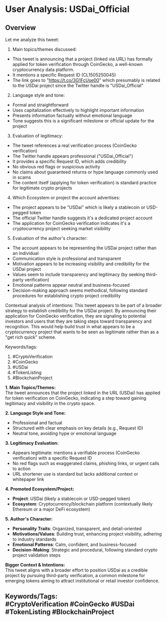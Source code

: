 # User Analysis: USDai_Official

## Overview

<think>
Let me analyze this tweet:

1. Main topics/themes discussed:
- This tweet is announcing that a project (linked via URL) has formally applied for token verification through CoinGecko, a well-known cryptocurrency data platform.
- It mentions a specific Request ID (CL1505250045)
- The link goes to "https://t.co/3G1FcUse00" which presumably is related to the USDai project since the Twitter handle is "USDai_Official"

2. Language style and tone:
- Formal and straightforward
- Uses capitalization effectively to highlight important information
- Presents information factually without emotional language
- Tone suggests this is a significant milestone or official update for the project

3. Evaluation of legitimacy:
- The tweet references a real verification process (CoinGecko verification)
- The Twitter handle appears professional ("USDai_Official")
- It provides a specific Request ID, which adds credibility
- No obvious red flags or suspicious activity
- No claims about guaranteed returns or hype language commonly used in scams
- The content itself (applying for token verification) is standard practice for legitimate crypto projects

4. Which Ecosystem or project the account advertises:
- The project appears to be "USDai" which is likely a stablecoin or USD-pegged token
- The official Twitter handle suggests it's a dedicated project account
- The application for CoinGecko verification indicates it's a cryptocurrency project seeking market visibility

5. Evaluation of the author's character:
- The account appears to be representing the USDai project rather than an individual
- Communication style is professional and transparent
- Motivation appears to be increasing visibility and credibility for the USDai project
- Values seem to include transparency and legitimacy (by seeking third-party verification)
- Emotional patterns appear neutral and business-focused
- Decision-making approach seems methodical, following standard procedures for establishing crypto project credibility

Contextual analysis of intentions:
This tweet appears to be part of a broader strategy to establish credibility for the USDai project. By announcing their application for CoinGecko verification, they are signaling to potential investors and users that they are taking steps toward transparency and recognition. This would help build trust in what appears to be a cryptocurrency project that wants to be seen as legitimate rather than as a "get rich quick" scheme.

Keywords/tags:
1. #CryptoVerification
2. #CoinGecko
3. #USDai
4. #TokenListing
5. #BlockchainProject
</think>

**1. Main Topics/Themes:**  
The tweet announces that the project linked in the URL (USDai) has applied for token verification on CoinGecko, indicating a step toward gaining legitimacy and visibility in the crypto space.

**2. Language Style and Tone:**  
- Professional and factual  
- Structured with clear emphasis on key details (e.g., Request ID)  
- Neutral tone, avoiding hype or emotional language  

**3. Legitimacy Evaluation:**  
- Appears legitimate: mentions a verifiable process (CoinGecko verification) with a specific Request ID  
- No red flags such as exaggerated claims, phishing links, or urgent calls to action  
- URL shortener use is standard but lacks additional context or whitepaper link  

**4. Promoted Ecosystem/Project:**  
- **Project**: USDai (likely a stablecoin or USD-pegged token)  
- **Ecosystem**: Cryptocurrency/blockchain platform (contextually likely Ethereum or a major DeFi ecosystem)  

**5. Author's Character:**  
- **Personality Traits**: Organized, transparent, and detail-oriented  
- **Motivations/Values**: Building trust, enhancing project visibility, adhering to industry standards  
- **Emotional Patterns**: Calm, confident, and business-focused  
- **Decision-Making**: Strategic and procedural, following standard crypto project validation steps  

**Bigger Context & Intentions:**  
This tweet aligns with a broader effort to position USDai as a credible project by pursuing third-party verification, a common milestone for emerging tokens aiming to attract institutional or retail investor confidence.

**Keywords/Tags:**  
#CryptoVerification #CoinGecko #USDai #TokenListing #BlockchainProject
---
